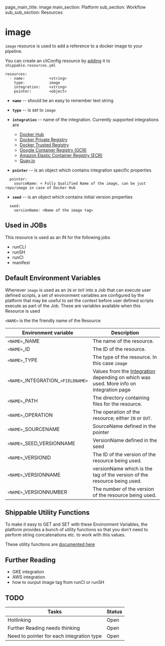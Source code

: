 page_main_title: image
main_section: Platform
sub_section: Workflow
sub_sub_section: Resources

# image
`image` resource is used to add a reference to a docker image to your pipeline.

You can create an cliConfig resource by [adding](resources-working-wth#adding) it to `shippable.resources.yml`

```
resources:
  - name: 			<string>
    type: 			image
    integration: 	<string>
    pointer:		<object>
```

* **`name`** -- should be an easy to remember text string

* **`type`** -- is set to `image`

* **`integration`** -- name of the integration. Currently supported integrations are
	- [Docker Hub](integration/docker-hub/)
	- [Docker Private Registry](integration/docker-trusted-registry/)
	- [Docker Trusted Registry](integration/docker-trusted-registry/)
	- [Google Container Registry (GCR)](integration/gcr/)
	- [Amazon Elastic Container Registry (ECR)](integration/aws-ecr/)
	- [Quay.io](integration/quay/)

* **`pointer`** -- is an object which contains integration specific properties

```
  pointer:
    sourceName: < Fully Qualified Name of the image, can be just repo/image in case of Docker Hub
```
* **`seed`** -- is an object which contains initial version properties

```
  seed:
    versionName: <Name of the image tag>
```

## Used in JOBs
This resource is used as an IN for the following jobs

* runCLI
* runSH
* runCI
* manifest

## Default Environment Variables
Whenever `image` is used as an `IN` or `OUT` into a Job that can execute user defined scripts, a set of environment variables are configured by the platform that may be useful to set the context before user defined scripts execute as part of the Job. These are variables available when this Resource is used

`<NAME>` is the the friendly name of the Resource

| Environment variable						| Description                         |
| ------------- 								|------------------------------------ |
| `<NAME>`\_NAME 							| The name of the resource. |
| `<NAME>`\_ID 								| The ID of the resource. |
| `<NAME>`\_TYPE 							| The type of the resource. In this case `image`|
| `<NAME>`\_INTEGRATION\_`<FIELDNAME>`	| Values from the [Integration]() depending on which was used. More info on integration page |
| `<NAME>`\_PATH 							| The directory containing files for the resource. |
| `<NAME>`\_OPERATION 						| The operation of the resource; either `IN` or `OUT`. |
| `<NAME>`\_SOURCENAME    					| SourceName defined in the pointer |
| `<NAME>`\_SEED\_VERSIONNAME 			| VersionName defined in the seed |
| `<NAME>`\_VERSIONID    					| The ID of the version of the resource being used. |
| `<NAME>`\_VERSIONNAME						| versionName which is the tag of the version of the resource being used. |
| `<NAME>`\_VERSIONNUMBER 					| The number of the version of the resource being used. |

## Shippable Utility Functions
To make it easy to GET and SET with these Environment Variables, the platform provides a bunch of utility functions so that you don't need to perform string concatenations etc. to work with this values. 

These utility functions are [documented here]()

## Further Reading
* GKE integration
* AWS integration
* how to ourput image tag from runCI or runSH

## TODO
| Tasks   |      Status    |
|----------|-------------|
| Hotlinking |  Open |
| Further Reading needs thinking|  Open |
| Need to pointer for each integration type|  Open |

